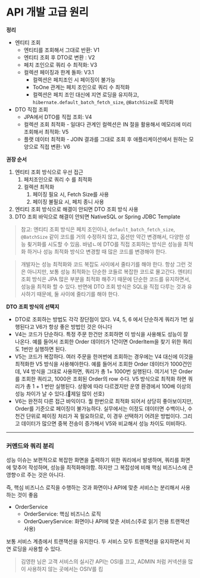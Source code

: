 # API 개발 고급 원리

 **정리**
 
- 엔티티 조회
  - 엔티티를 조회해서 그대로 반환: V1
  - 엔티티 조회 후 DTO로 변환 : V2
  - 페치 조인으로 쿼리 수 최적화: V3
  - 컬렉션 페이징과 한계 돌파: V3.1
    - 컬렉션은 페치조인 시 페이징이 불가능
    - ToOne 관계는 페치 조인으로 쿼리 수 최적화
    - 컬렉션은 페치 조인 대신에 지연 로딩을 유지하고, `hibernate.default_batch_fetch_size`, `@BatchSize`로 최적화
- DTO 직접 조회
  - JPA에서 DTO를 직접 조회: V4
  - 컬렉션 조회 최적화 - 일대다 관계인 컬렉션은 IN 절을 활용해서 메모리에 미리 조회해서 최적화: V5
  - 플랫 데이터 최적화 - JOIN 결과를 그대로 조회 후 애플리케이션에서 원하는 모양으로 직접 변환: V6

**권장 순서**

1. 엔티티 조회 방식으로 우선 접근
   1. 페치조인으로 쿼리 수 를 최적화
   2. 컬렉션 최적화
      1. 페이징 필요 시, Fetch Size를 사용
      2. 페이징 불필요 시, 페치 종니 사용
2. 엔티티 조회 방식으로 해결이 안되면 DTO 조회 방식 사용
3. DTO 조회 바익으로 해결이 안되면 NativeSQL or Spring JDBC Template

> 참고: 엔티티 조회 방식은 페치 조인이나, `default_batch_fetch_size`, `@BatchSize`
> 같이 코드를 거의 수정하지 않고, 옵션만 약간 변경해서, 다양한 성능 쵲거화를 시도할 수 있음. 바념ㄴ에 DTO를 직접
> 조회하는 방식은 성능을 최적화 하거나 성능 최적화 방식으 변경할 때 많은 코드를 변경해야 한다.

> 개발자는 성능 최적화와 코드 복잡도 사이에서 줄타기를 해야 한다. 항상 그런 것은 아니지만, 보통 성능 최적화는
> 단순한 코들르 복잡한 코드로 몰고간다.
> 엔티티 조회 방식은 JPA 많은 부분을 최적화 해주기 때문에 단순한 코드를 유지하면서, 성능을 최적화 할 수 있다.
> 반면에 DTO 조회 방식은 SQL을 직접 다루는 것과 유사하기 때문에, 둘 사이에 줄타기를 해야 한다.
> 

**DTO 조회 방식의 선택지**
- DTO로 조회하는 방법도 각각 장단점이 있다. V4, 5, 6 에서 단순하게 쿼리가 1번 실행된다고 V6가 항상 좋은 방법인 것은 
  아니다
- V4는 코드가 단순하다. 특정 주문 한건만 조회하면 이 방식을 사용해도 성능이 잘 나온다. 예를 들어서 조회한
  Order 데이터가 1건이면 OrderItem을 찾기 위한 쿼리도 1번만 실행하면 된다.
- V5는 코드가 복잡하다. 여러 주문을 한꺼번에 조회하는 경우에는 V4 대신에 이것을 최적화한 V5 방식을 사용해야한다.
  예를 들어서 조회한 Order 데이터가 1000건인데, V4 방식을 그대로 사용하면, 쿼리가 총 1+ 1000번 실행된다.
  여기서 1은 Order 를 조회한 쿼리고, 1000은 조회된 Order의 row 수다. V5 방식으로 최적화 하면 쿼리가
  총 1 + 1 번만 실행된다. 상황에 따라 다르겠지만 운영 환경에서 100배 이상의 성능 차이가 날 수 있다.(🌟제일 많이 선호)
- V6는 완전히 다른 접근 바익이다. 퀄 한번으로 최적화 되어서 상당히 좋아보이지만, Order를 기준으로 페이징이
  불가능하다. 실무에서는 이정도 데이터면 수백이나, 수천건 단위로 페이징 처리가 꼭 필요하므로, 이 경우 선택하기
  어려운 방법이다. 그리고 데이터가 많으면 중복 전송이 증가해서 V5와 비교해서 성능 차이도 미비하다.
  
---

### 커멘드와 쿼리 분리
성능 이슈는 보편적으로 복잡한 화면을 출력하기 위한 쿼리에서 발생하며, 쿼리를 화면에 맞추어 작성하며, 성능을 최적화해야함.
하지만 그 복잡성에 비해 핵심 비즈니스에 큰 영향ㅇ르 주는 것은 아니다.

즉, 핵심 비즈니스 로직을 수행하는 것과 화면이나 API에 맞춘 서비스는 분리해서 사용하는 것이 좋음

- OrderService
  - OrderService: 핵심 비즈니스 로직
  - OrderQueryService: 화면이나 API에 맞춘 서비스(주로 읽기 전용 트랜잭션 사용)

보통 서비스 계층에서 트랜잭션을 유지한다.
두 서비스 모두 트랜잭션을 유지하면서 지연 로딩을 사용할 수 있다.

> 김영한 님은 고객 서비스의 실시간 API는 OSI를 끄고,
> ADMIN 처럼 커넥션을 많이 사용하지 않는 곳에서는 OSIV를 킴 